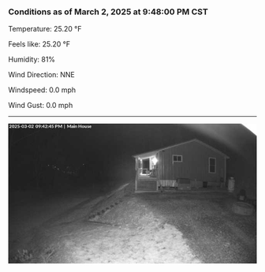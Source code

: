 ### Conditions as of March 2, 2025 at 9:48:00 PM CST 

Temperature: 25.20 &deg;F

Feels like: 25.20 &deg;F

Humidity: 81%

Wind Direction: NNE

Windspeed: 0.0 mph

Wind Gust: 0.0 mph

---

<img src="./images/latest.jpeg"/>

